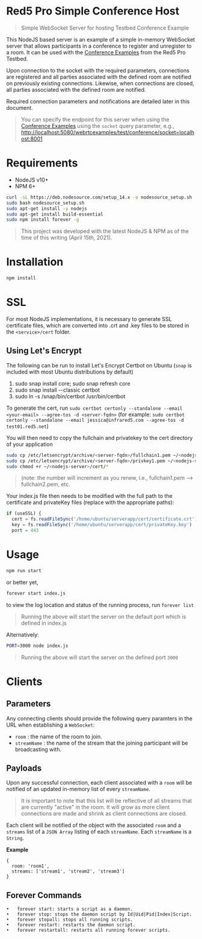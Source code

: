 # Red5 Pro Simple Conference Host

> Simple WebSocket Server for hosting Testbed Conference Example

This NodeJS based server is an example of a simple in-memory WebSocket server that allows participants in a conference to register and unregister to a room. It can be used with the [Conference Examples](https://github.com/red5pro/streaming-html5/tree/master/src/page/test/conference) from the Red5 Pro Testbed.

Upon connection to the socket with the required parameters, connections are registered and all parties associated with the defined room are notified on previously existing connections. Likewise, when connections are closed, all parties associated with the defined room are notified.

Required connection parameters and notifications are detailed later in this document.

> You can specify the endpoint for this server when using the [Conference Examples](https://github.com/red5pro/streaming-html5/tree/master/src/page/test/conference) using the `socket` query parameter, e.g., [http://localhost:5080/webrtcexamples/test/conference/socket=localhost:8001](http://localhost:5080/webrtcexamples/test/conference/?socket=localhost:8001)

# Requirements

* NodeJS v10+
* NPM 6+

```sh
curl -sL https://deb.nodesource.com/setup_14.x -o nodesource_setup.sh
sudo bash nodesource_setup.sh
sudo apt-get install -y nodejs
sudo apt-get install build-essential
sudo npm install forever -g
```

> This project was developed with the latest NodeJS & NPM as of the time of this writing (April 15th, 2021).

# Installation

```sh
npm install
```
# SSL

For most NodeJS implementations, it is necessary to generate SSL certificate files, which are converted into .crt and .key files to be stored in the `<service>/cert` folder.

## Using Let's Encrypt

The following can be run to install Let's Encrypt Certbot on Ubuntu (`snap` is included with most Ubuntu distributions by default)

1.	sudo snap install core; sudo snap refresh core
2.	sudo snap install --classic certbot
3.	sudo ln -s /snap/bin/certbot /usr/bin/certbot

To generate the cert, run `sudo certbot certonly --standalone --email <your-email> --agree-tos -d <server-fqdn>`  (for example: `sudo certbot certonly --standalone --email jessica@infrared5.com --agree-tos -d test01.red5.net`)

You will then need to copy the fullchain and privatekey to the cert directory of your application

```sh
sudo cp /etc/letsencrypt/archive/<server-fqdn>/fullchain1.pem ~/<nodejs-server>/cert/certificate.crt
sudo cp /etc/letsencrypt/archive/<server-fqdn>/privkey1.pem ~/<nodejs-server>/cert/privateKey.key
sudo chmod +r ~/<nodejs-server>/cert/*
```

>  (note: the number will increment as you renew, i.e., fullchain1.pem --> fullchain2.pem, etc.

Your index.js file then needs to be modified with the full path to the certificate and privateKey files (replace with the appropriate paths):

```js
if (useSSL) {
  cert = fs.readFileSync('/home/ubuntu/serverapp/cert/certificate.crt')
  key = fs.readFileSync('/home/ubuntu/serverapp/cert/privateKey.key')
  port = 443
```

# Usage

```sh
npm run start
```

or better yet,

```sh
forever start index.js
```

to view the log location and status of the running process, run `forever list`

> Running the above will start the server on the default port which is defined in index.js

Alternatively:

```sh
PORT=3000 node index.js
```

> Running the above will start the server on the defined port `3000`

# Clients

## Parameters

Any connecting clients should provide the following query paramters in the URL when establishing a `WebSocket`:

* `room` : the name of the room to join.
* `streamName` : the name of the stream that the joining participant will be broadcasting with.

## Payloads

Upon any successful connection, each client associated with a `room` will be notified of an updated in-memory list of every `streamName`.

> It is important to note that this list will be reflective of all streams that are currently "active" in the room. It will grow as more client connections are made and shrink as client connections are closed.

Each client will be notified of the object with the associated `room` and a `streams` list of a `JSON Array` listing of each `streamName`. Each `streamName` is a `String`.

**Example**

```
{
  room: 'room1',
  streams: ['stream1', 'stream2', 'stream3']
}
```

## Forever Commands

	•	forever start: starts a script as a daemon.
	•	forever stop: stops the daemon script by Id|Uid|Pid|Index|Script.
	•	forever stopall: stops all running scripts.
	•	forever restart: restarts the daemon script.
	•	forever restartall: restarts all running forever scripts.
